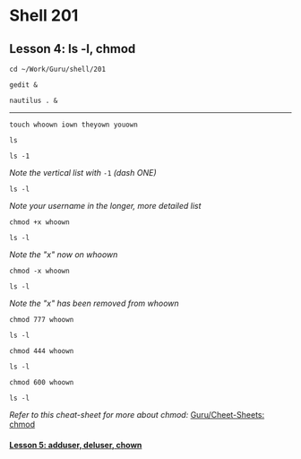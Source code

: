 # Shell 201
## Lesson 4: ls -l, chmod

`cd ~/Work/Guru/shell/201`

`gedit &`

`nautilus . &`
___

`touch whoown iown theyown youown`

`ls`

`ls -1`

*Note the vertical list with* `-1` *(dash ONE)*

`ls -l`

*Note your username in the longer, more detailed list*

`chmod +x whoown`

`ls -l`

*Note the "x" now on whoown*

`chmod -x whoown`

`ls -l`

*Note the "x" has been removed from whoown*

`chmod 777 whoown`

`ls -l`

`chmod 444 whoown`

`ls -l`

`chmod 600 whoown`

`ls -l`

*Refer to this cheat-sheet for more about chmod:* [Guru/Cheet-Sheets: chmod](https://github.com/inkVerb/Guru/blob/master/Cheat-Sheets/chmod)

#### [Lesson 5: adduser, deluser, chown](https://github.com/inkVerb/guru/blob/master/201-shell/Lesson-05.md)

